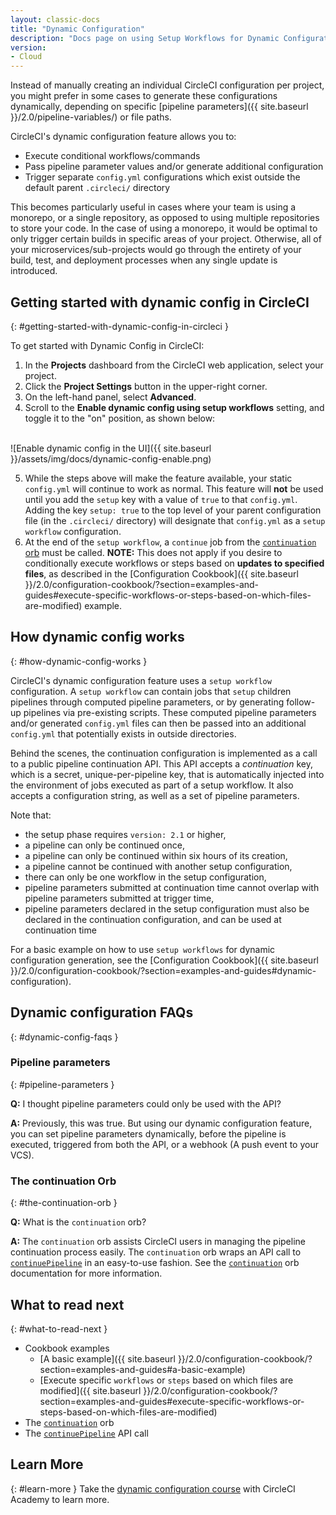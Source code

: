 ```yaml
---
layout: classic-docs
title: "Dynamic Configuration"
description: "Docs page on using Setup Workflows for Dynamic Configuration"
version:
- Cloud
---
```


Instead of manually creating an individual CircleCI configuration per project, you might prefer in some cases to generate these configurations dynamically, depending on specific [pipeline parameters]({{ site.baseurl }}/2.0/pipeline-variables/) or file paths.

CircleCI's dynamic configuration feature allows you to:

- Execute conditional workflows/commands
- Pass pipeline parameter values and/or generate additional configuration
- Trigger separate `config.yml` configurations which exist outside the default parent `.circleci/` directory

This becomes particularly useful in cases where your team is using a monorepo, or a single repository, as opposed to using multiple repositories to store your code. In the case of using a monorepo, it would be optimal to only trigger certain builds in specific areas of your project. Otherwise, all of your microservices/sub-projects would go through the entirety of your build, test, and deployment processes when any single update is introduced.

## Getting started with dynamic config in CircleCI
{: #getting-started-with-dynamic-config-in-circleci }

To get started with Dynamic Config in CircleCI:

1. In the **Projects** dashboard from the CircleCI web application, select your project.
2. Click the **Project Settings** button in the upper-right corner.
3. On the left-hand panel, select **Advanced**.
4. Scroll to the **Enable dynamic config using setup workflows** setting, and toggle it to the "on" position, as shown below:
  <br>
  ![Enable dynamic config in the UI]({{ site.baseurl }}/assets/img/docs/dynamic-config-enable.png)

5. While the steps above will make the feature available, your static `config.yml` will continue to work as normal. This feature will **not** be used until you add the `setup` key with a value of `true` to that `config.yml`.
  Adding the key `setup: true` to the top level of your parent configuration file (in the `.circleci/` directory) will designate that `config.yml` as a `setup workflow` configuration.
6. At the end of the `setup workflow`, a `continue` job from the [`continuation` orb](https://circleci.com/developer/orbs/orb/circleci/continuation) must be called. **NOTE:** This does not apply if you desire to conditionally execute workflows or steps based on **updates to specified files**, as described in the [Configuration Cookbook]({{ site.baseurl }}/2.0/configuration-cookbook/?section=examples-and-guides#execute-specific-workflows-or-steps-based-on-which-files-are-modified) example.

## How dynamic config works
{: #how-dynamic-config-works }

CircleCI's dynamic configuration feature uses a `setup workflow` configuration. A `setup workflow` can contain jobs that `setup` children pipelines through computed pipeline parameters, or by generating follow-up pipelines via pre-existing scripts. These computed pipeline parameters and/or generated `config.yml` files can then be passed into an additional `config.yml` that potentially exists in outside directories.

Behind the scenes, the continuation configuration is implemented as a call to a public pipeline continuation API. This API accepts a _continuation_ key, which is a secret, unique-per-pipeline key, that is automatically injected into the environment of jobs executed as part of a setup workflow. It also accepts a configuration string, as well as a set of pipeline parameters.

Note that:
- the setup phase requires `version: 2.1` or higher,
- a pipeline can only be continued once,
- a pipeline can only be continued within six hours of its creation,
- a pipeline cannot be continued with another setup configuration,
- there can only be one workflow in the setup configuration,
- pipeline parameters submitted at continuation time cannot overlap with pipeline parameters submitted at trigger time,
- pipeline parameters declared in the setup configuration must also be declared in the continuation configuration, and can be used at continuation time

For a basic example on how to use `setup workflows` for dynamic configuration generation, see the [Configuration Cookbook]({{ site.baseurl }}/2.0/configuration-cookbook/?section=examples-and-guides#dynamic-configuration).

## Dynamic configuration FAQs
{: #dynamic-config-faqs }

### Pipeline parameters
{: #pipeline-parameters }

**Q:** I thought pipeline parameters could only be used with the API?

**A:** Previously, this was true. But using our dynamic configuration feature, you can set pipeline parameters dynamically, before the pipeline is executed, triggered from both the API, or a webhook (A push event to your VCS).

### The continuation Orb
{: #the-continuation-orb }

**Q:** What is the `continuation` orb?

**A:** The `continuation` orb assists CircleCI users in managing the pipeline continuation process easily. The
`continuation` orb wraps an API call to [`continuePipeline`](https://circleci.com/docs/api/v2/#operation/continuePipeline)
in an easy-to-use fashion. See the [`continuation`](https://circleci.com/developer/orbs/orb/circleci/continuation) orb
documentation for more information.

## What to read next
{: #what-to-read-next }
- Cookbook examples
  - [A basic example]({{ site.baseurl }}/2.0/configuration-cookbook/?section=examples-and-guides#a-basic-example)
  - [Execute specific `workflows` or `steps` based on which files are modified]({{ site.baseurl }}/2.0/configuration-cookbook/?section=examples-and-guides#execute-specific-workflows-or-steps-based-on-which-files-are-modified)
- The [`continuation`](https://circleci.com/developer/orbs/orb/circleci/continuation) orb
- The [`continuePipeline`](https://circleci.com/docs/api/v2/#operation/continuePipeline) API call

## Learn More
{: #learn-more }
Take the [dynamic configuration course](https://academy.circleci.com/dynamic-config?access_code=public-2021) with CircleCI Academy to learn more.
